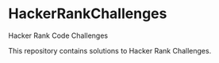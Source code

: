 # HackerRankChallenges
Hacker Rank Code Challenges

This repository contains solutions to Hacker Rank Challenges.
